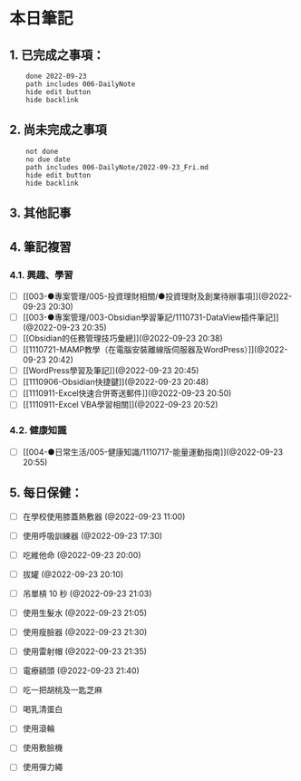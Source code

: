 
# 本日筆記


## 1. 已完成之事項：
```tasks
	done 2022-09-23
	path includes 006-DailyNote
	hide edit button 
	hide backlink
```

## 2. 尚未完成之事項
```tasks
	not done
	no due date
	path includes 006-DailyNote/2022-09-23_Fri.md
	hide edit button 
	hide backlink
```

## 3. 其他記事

## 4. 筆記複習
### 4.1. 興趣、學習
- [ ] [[003-●專案管理/005-投資理財相關/●投資理財及創業待辦事項]](@2022-09-23 20:30)
- [ ] [[003-●專案管理/003-Obsidian學習筆記/1110731-DataView插件筆記]](@2022-09-23 20:35)
- [ ] [[Obsidian的任務管理技巧彙總]](@2022-09-23 20:38)
- [ ] [[1110721-MAMP教學（在電腦安裝離線版伺服器及WordPress）]](@2022-09-23 20:42)
- [ ] [[WordPress學習及筆記]](@2022-09-23 20:45)
- [ ] [[1110906-Obsidian快捷鍵]](@2022-09-23 20:48)
- [ ] [[1110911-Excel快速合併寄送郵件]](@2022-09-23 20:50)
- [ ] [[1110911-Excel VBA學習相關]](@2022-09-23 20:52)

### 4.2. 健康知識
- [ ] [[004-●日常生活/005-健康知識/1110717-能量運動指南]](@2022-09-23 20:55)

## 5. 每日保健：
- [ ] 在學校使用膝蓋熱敷器 (@2022-09-23 11:00)
- [ ] 使用呼吸訓練器 (@2022-09-23 17:30)
- [ ] 吃維他命 (@2022-09-23 20:00)
- [ ] 拔罐 (@2022-09-23 20:10)
- [ ] 吊單槓 10 秒 (@2022-09-23 21:03)
- [ ] 使用生髮水 (@2022-09-23 21:05)
- [ ] 使用瘦臉器 (@2022-09-23 21:30)
- [ ] 使用雷射帽 (@2022-09-23 21:35)
- [ ] 電療額頭 (@2022-09-23 21:40)
- [ ] 吃一把胡桃及一匙芝麻
- [ ] 喝乳清蛋白
- [ ] 使用滾輪
- [ ] 使用敷臉機
- [ ] 使用彈力繩


